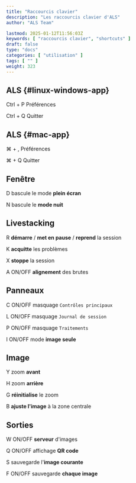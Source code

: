 ```yaml
---
title: "Raccourcis clavier"
description: "Les raccourcis clavier d'ALS"
author: "ALS Team"

lastmod: 2025-01-12T11:56:03Z
keywords: [ "raccourcis clavier", "shortcuts" ]
draft: false
type: "docs"
categories: [ "utilisation" ]
tags: [ "" ]
weight: 323
---
```


<div class="row">
<div class="col-md-3">

## ALS <i class="fa-brands fa-linux"></i> <i class="fa-brands fa-windows"></i> {#linux-windows-app}

<span class='als-ks'>Ctrl</span> + <span class='als-ks'>P</span>   Préférences 
 
<span class='als-ks'>Ctrl</span> + <span class='als-ks'>Q</span>   Quitter


</div>

<div class="col-md-3">

## ALS <i class="fa-brands fa-apple"></i> {#mac-app}

  <span class='als-ks'>⌘</span> + <span class='als-ks'>,</span>  Préférences 
 
<span class='als-ks'>⌘</span> + <span class='als-ks'>Q</span>  Quitter


</div>

<div class="col-md-6">

## Fenêtre

<span class='als-ks'>D</span> bascule le mode **plein écran**

<span class='als-ks'>N</span> bascule le **mode nuit**

</div>
</div>

<div class="row">
<div class="col-md-6">

## Livestacking

<span class='als-ks'>R</span> **démarre** / **met en pause** / **reprend** la session

<span class='als-ks'>K</span> **acquitte** les problèmes

<span class='als-ks'>X</span> **stoppe** la session

<span class='als-ks'>A</span> ON/OFF **alignement** des brutes
</div>
<div class="col-md-6">

## Panneaux

<span class='als-ks'>C</span> ON/OFF masquage `Contrôles principaux`

<span class='als-ks'>L</span> ON/OFF masquage `Journal de session`

<span class='als-ks'>P</span> ON/OFF masquage `Traitements`

<span class='als-ks'>I</span> ON/OFF mode **image seule**

</div>
</div>

<div class="row">
<div class="col-md-6">

## Image

<span class='als-ks'>Y</span> zoom **avant**

<span class='als-ks'>H</span> zoom **arrière**

<span class='als-ks'>G</span> **réinitialise** le zoom

<span class='als-ks'>B</span> **ajuste l'image** à la zone centrale
</div>
<div class="col-md-6">

## Sorties

<span class='als-ks'>W</span> ON/OFF **serveur** d'images

<span class='als-ks'>Q</span> ON/OFF affichage **QR code**

<span class='als-ks'>S</span> sauvegarde l'**image courante**

<span class='als-ks'>F</span> ON/OFF sauvegarde **chaque image**
</div>
</div>















